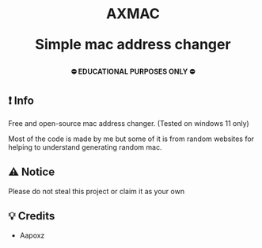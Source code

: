 <h1 align="center">
  AXMAC

  Simple mac address changer
</h1>
<h4 align="center">
  ⛔ EDUCATIONAL PURPOSES ONLY ⛔
</h4>

## ❗ Info

Free and open-source mac address changer. (Tested on windows 11 only)

Most of the code is made by me but some of it is from random websites for helping to understand generating random mac.

## ⚠️ Notice
Please do not steal this project or claim it as your own
## 💡 Credits
- Aapoxz
